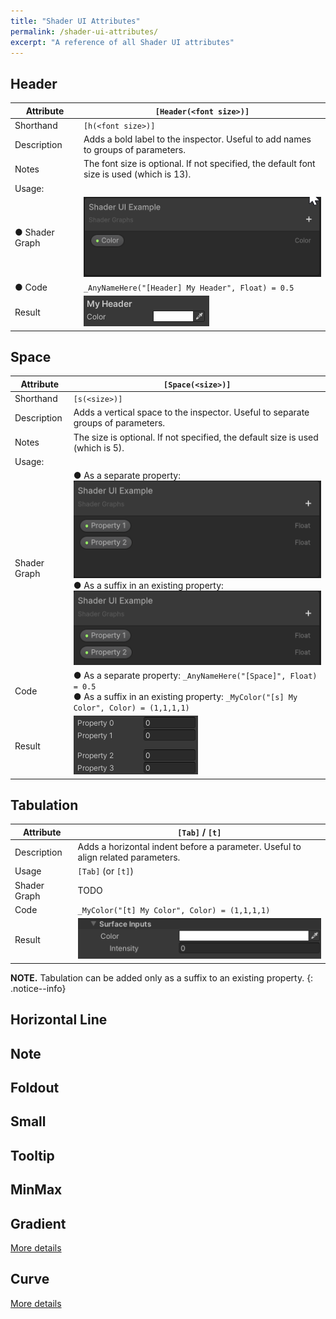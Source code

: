 ```yaml
---
title: "Shader UI Attributes"
permalink: /shader-ui-attributes/
excerpt: "A reference of all Shader UI attributes"
---
```


## Header

| Attribute | `[Header(<font size>)]` |
| --- | --- |
| Shorthand | `[h(<font size>)]` |
| Description | Adds a bold label to the inspector. Useful to add names to groups of parameters. |
| Notes | The font size is optional. If not specified, the default font size is used (which is 13). |
| Usage: | |
| ● Shader Graph | ![Header SG](/assets/images/docs/attributes/header-sg.webp) |
| ● Code | `_AnyNameHere("[Header] My Header", Float) = 0.5` |
| Result | ![Header](/assets/images/docs/attributes/header-result.png) |

## Space

| Attribute | `[Space(<size>)]` |
| --- | --- |
| Shorthand | `[s(<size>)]` |
| Description | Adds a vertical space to the inspector. Useful to separate groups of parameters. |
| Notes | The size is optional. If not specified, the default size is used (which is 5). |
| Usage: | |
| Shader Graph | ● As a separate property: ![Space SG](/assets/images/docs/attributes/space-sg-1.webp) ● As a suffix in an existing property: ![Space SG](/assets/images/docs/attributes/space-sg-2.webp) |
| Code | ● As a separate property: `_AnyNameHere("[Space]", Float) = 0.5` <br/> ● As a suffix in an existing property: `_MyColor("[s] My Color", Color) = (1,1,1,1)` |
| Result | ![Space](/assets/images/docs/attributes/space-result.png) |

## Tabulation

| Attribute | `[Tab]` / `[t]` |
| --- | --- |
| Description | Adds a horizontal indent before a parameter. Useful to align related parameters. |
| Usage | `[Tab]` (or `[t]`) |
| Shader Graph | TODO |
| Code | `_MyColor("[t] My Color", Color) = (1,1,1,1)` |
| Result | ![Tab](/assets/images/docs/attributes/tab-result.png) |

**NOTE.** Tabulation can be added only as a suffix to an existing property.
{: .notice--info}

## Horizontal Line

## Note

## Foldout

## Small

## Tooltip

## MinMax

## Gradient
[More details](../gradient)

## Curve
[More details](../curve)
